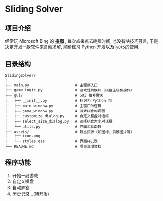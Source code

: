 # Sliding Solver

## 项目介绍

经常玩 Microsoft Bing 的 [**拼图**](https://cn.bing.com/spotlight/imagepuzzle) , 每次点来点去耗费时间, 也没有啥技巧可言, 于是决定开发一款软件来自动求解, 顺便练习 Python 开发以及`PyQt5`的使用.

## 目录结构

```
SlidingSolver/
│
├── main.py               		# 主程序入口
├── game_logic.py         		# 游戏逻辑模块（棋盘生成和操作）
├── gui/                  		# GUI 相关模块
│   ├── __init__.py       		# 标记为 Python 包
│   ├── main_window.py    		# 主窗口的逻辑
│   ├── game_window.py    		# 游戏棋盘的视图
│   ├── customize_dialog.py		# 自定义棋盘对话框
│   ├── select_size_dialog.py	# 选择棋盘大小对话框
│   └── utils.py          		# 界面工具函数
├── assets/               		# 静态资源（如图标、背景图片等）
│   ├── icon.png
│   └── styles.qss        		# 界面样式表
└── README.md             		# 项目说明文档
```

## 程序功能

1. 开始一局游戏
2. 自定义棋盘
3. 自动解答
4. 历史记录...(待开发)